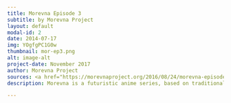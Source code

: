 ```yaml
---
title: Morevna Episode 3
subtitle: by Morevna Project
layout: default
modal-id: 2
date: 2014-07-17
img: YOgfgPC1G0w
thumbnail: mor-ep3.png
alt: image-alt
project-date: November 2017
author: Morevna Project
sources: <a href="https://morevnaproject.org/2016/08/24/morevna-episode-3-sources-released/"> Morevna Episode 3 </a>
description: Morevna is a futuristic anime series, based on traditional Russian fairy-tale. In this episode the beautiful princess Marya Morevna leaves to a biker meeting. Her beloved one Ivan Tsarevitch stays in her mansion alone, just to discover dark secrets right under his foots...

---
```

